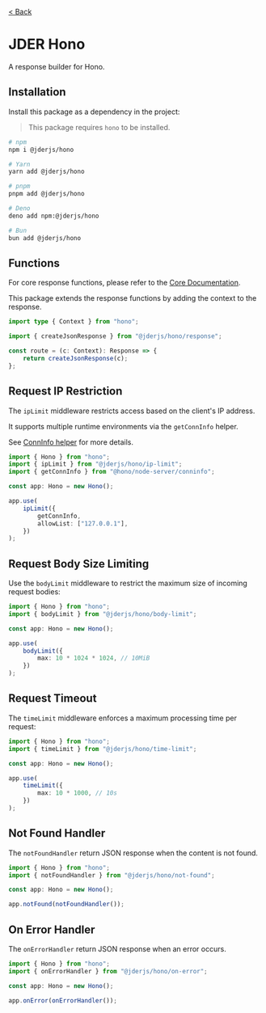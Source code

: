 [< Back](./../../README.md)

# JDER Hono

A response builder for Hono.

## Installation

Install this package as a dependency in the project:

> This package requires `hono` to be installed.

```sh
# npm
npm i @jderjs/hono

# Yarn
yarn add @jderjs/hono

# pnpm
pnpm add @jderjs/hono

# Deno
deno add npm:@jderjs/hono

# Bun
bun add @jderjs/hono
```

## Functions

For core response functions,
please refer to the [Core Documentation](https://github.com/jderstd/core.js/blob/main/docs/README.md).

This package extends the response functions by adding the context to the response.

```ts
import type { Context } from "hono";

import { createJsonResponse } from "@jderjs/hono/response";

const route = (c: Context): Response => {
    return createJsonResponse(c);
};
```

## Request IP Restriction

The `ipLimit` middleware restricts access based on the client's IP address.

It supports multiple runtime environments via the `getConnInfo` helper.

See [ConnInfo helper](https://hono.dev/docs/helpers/conninfo) for more details.

```ts
import { Hono } from "hono";
import { ipLimit } from "@jderjs/hono/ip-limit";
import { getConnInfo } from "@hono/node-server/conninfo";

const app: Hono = new Hono();

app.use(
    ipLimit({
        getConnInfo,
        allowList: ["127.0.0.1"],
    })
);
```

## Request Body Size Limiting

Use the `bodyLimit` middleware to restrict the maximum size of incoming request bodies:

```ts
import { Hono } from "hono";
import { bodyLimit } from "@jderjs/hono/body-limit";

const app: Hono = new Hono();

app.use(
    bodyLimit({
        max: 10 * 1024 * 1024, // 10MiB
    })
);
```

## Request Timeout

The `timeLimit` middleware enforces a maximum processing time per request:

```ts
import { Hono } from "hono";
import { timeLimit } from "@jderjs/hono/time-limit";

const app: Hono = new Hono();

app.use(
    timeLimit({
        max: 10 * 1000, // 10s
    })
);
```

## Not Found Handler

The `notFoundHandler` return JSON response when the content is not found.

```ts
import { Hono } from "hono";
import { notFoundHandler } from "@jderjs/hono/not-found";

const app: Hono = new Hono();

app.notFound(notFoundHandler());
```

## On Error Handler

The `onErrorHandler` return JSON response when an error occurs.

```ts
import { Hono } from "hono";
import { onErrorHandler } from "@jderjs/hono/on-error";

const app: Hono = new Hono();

app.onError(onErrorHandler());
```
